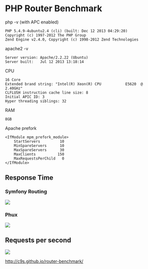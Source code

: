 # PHP Router Benchmark

php -v (with APC enabled)

    PHP 5.4.9-4ubuntu2.4 (cli) (built: Dec 12 2013 04:29:20) 
    Copyright (c) 1997-2012 The PHP Group
    Zend Engine v2.4.0, Copyright (c) 1998-2012 Zend Technologies

apache2 -v

    Server version: Apache/2.2.22 (Ubuntu)
    Server built:   Jul 12 2013 13:18:14

CPU

    16 Core
    Extended brand string: "Intel(R) Xeon(R) CPU           E5620  @ 2.40GHz"
    CLFLUSH instruction cache line size: 8
    Initial APIC ID: 3
    Hyper threading siblings: 32

RAM

    8GB

Apache prefork

    <IfModule mpm_prefork_module>
        StartServers         10
        MinSpareServers      10
        MaxSpareServers      30
        MaxClients          150
        MaxRequestsPerChild   0
    </IfModule>

## Response Time

### Symfony Routing

<img src="https://raw.github.com/c9s/router-benchmark/master/ab/ab_symfony.png"/>

### Phux

<img src="https://raw.github.com/c9s/router-benchmark/master/ab/ab_phux_ext.png"/>


## Requests per second

<img src="https://raw.github.com/c9s/router-benchmark/master/ab/reqs_per_second.png"/>

http://c9s.github.io/router-benchmark/
